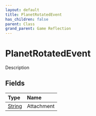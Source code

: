 ```yaml
---
layout: default
title: PlanetRotatedEvent
has_children: false
parent: Class
grand_parent: Game Reflection
---
```

# PlanetRotatedEvent
Description 

## Fields
| Type | Name |
|:-------------|:--------------|
| [String](/game-reflection/components/string.md) | Attachment |
